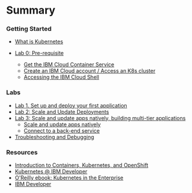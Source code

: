 # Summary

<!-- Rules of SUMMARY.md are here: https://docs.gitbook.com/integrations/github/content-configuration#summary -->
<!-- All headings MUST be THREE hashmarks (###) -->
<!-- Indented bullets (4 spaces) will make the first line be a section -->

### Getting Started

* [What is Kubernetes](k8s.md)

* [Lab 0: Pre-requisite]()
    * [Get the IBM Cloud Container Service](Lab0/README.md)
    * [Create an IBM Cloud account / Access an K8s cluster](pre-work/GET_STARTED.md)
    * [Accessing the IBM Cloud Shell](pre-work/CLOUD_SHELL.md)

### Labs 

* [Lab 1. Set up and deploy your first application](Lab1/README.md)
* [Lab 2: Scale and Update Deployments](Lab2/README.md)
* [Lab 3: Scale and update apps natively, building multi-tier applications]()
    * [Scale and update apps natively](Lab3/README_1.md)
    * [Connect to a back-end service](Lab3/README_2.md)
* [Troubleshooting and Debugging](LabD/README.md)

### Resources

* [Introduction to Containers, Kubernetes, and OpenShift](https://cognitiveclass.ai/courses/kubernetes-course)
* [Kubernetes @ IBM Developer](https://developer.ibm.com/components/kubernetes/)
* [O'Reilly ebook: Kubernetes in the Enterprise](https://www.ibm.com/account/reg/us-en/signup?formid=urx-34925&cm_mmc=OSocial_Twitter-_-Developer_Innovation-_-WW_WW-_-Kubernetes+in+the+Enterprise+Ebook_ov67299&cm_mmca1=000019RS&cm_mmca2=10004796)
* [IBM Developer](https://developer.ibm.com)